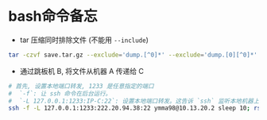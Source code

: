 # bash命令备忘

* tar 压缩同时排除文件 (不能用 `--include`)

```bash
tar -czvf save.tar.gz --exclude='dump.[^0]*' --exclude='dump.[0][^0]*' --exclude='dump.[0][0][^0]*' --exclude='dump.[0][0][0][^0]*' --exclude='dump.[0][0][0][0][^0]*' 01/ 02/ ...
```

* 通过跳板机 B, 将文件从机器 A 传递给 C

```bash
# 首先, 设置本地端口转发, 1233 是任意指定的端口
#  `-f`: 让 ssh 命令在后台运行。
#  `-L 127.0.0.1:1233:IP-C:22`: 设置本地端口转发。这告诉 `ssh` 监听本地机器上的 1233 端口，并将所有通过这个端口的数据转发到 `IP-C` 的 22 端口。`222.20.94.38` 是最终目标服务器的 IP 地址，22 是 SSH 服务的标准端口。
ssh -f -L 127.0.0.1:1233:222.20.94.38:22 ymma98@10.13.20.2 sleep 10; rsync -auvzP -e 'ssh -p 1233' /home/ymma/00backupFinal/01_backup190/04_stab ymma@127.0.0.1:/home/ymma/lvdata/00backupFinal/01_backup190/

```

<!--stackedit_data:
eyJoaXN0b3J5IjpbNjE4NjY1NjE0LC0xOTczMDIyODQwXX0=
-->